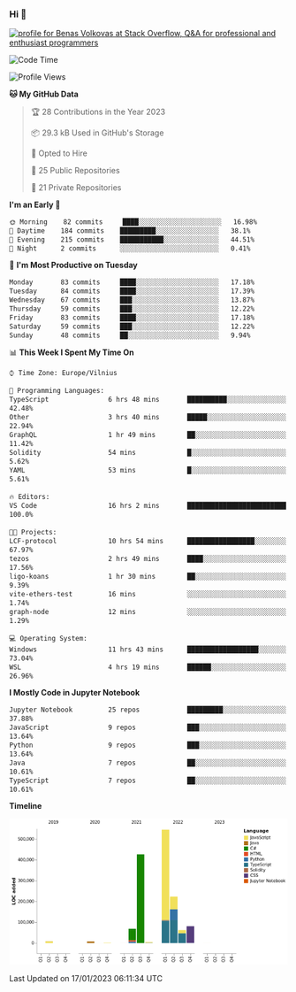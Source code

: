 ### Hi 👋
<a href="https://stackoverflow.com/users/14954249/benas-volkovas"><img src="https://stackoverflow.com/users/flair/14954249.png?theme=dark" width="208" height="58" alt="profile for Benas Volkovas at Stack Overflow, Q&amp;A for professional and enthusiast programmers" title="profile for Benas Volkovas at Stack Overflow, Q&amp;A for professional and enthusiast programmers"></a>

<!--START_SECTION:waka-->
![Code Time](http://img.shields.io/badge/Code%20Time-1%2C212%20hrs%201%20min-blue)

![Profile Views](http://img.shields.io/badge/Profile%20Views-0-blue)

**🐱 My GitHub Data** 

> 🏆 28 Contributions in the Year 2023
 > 
> 📦 29.3 kB Used in GitHub's Storage 
 > 
> 💼 Opted to Hire
 > 
> 📜 25 Public Repositories 
 > 
> 🔑 21 Private Repositories  
 > 
**I'm an Early 🐤** 

```text
🌞 Morning    82 commits     ████░░░░░░░░░░░░░░░░░░░░░   16.98% 
🌆 Daytime    184 commits    █████████░░░░░░░░░░░░░░░░   38.1% 
🌃 Evening    215 commits    ███████████░░░░░░░░░░░░░░   44.51% 
🌙 Night      2 commits      ░░░░░░░░░░░░░░░░░░░░░░░░░   0.41%

```
📅 **I'm Most Productive on Tuesday** 

```text
Monday       83 commits     ████░░░░░░░░░░░░░░░░░░░░░   17.18% 
Tuesday      84 commits     ████░░░░░░░░░░░░░░░░░░░░░   17.39% 
Wednesday    67 commits     ███░░░░░░░░░░░░░░░░░░░░░░   13.87% 
Thursday     59 commits     ███░░░░░░░░░░░░░░░░░░░░░░   12.22% 
Friday       83 commits     ████░░░░░░░░░░░░░░░░░░░░░   17.18% 
Saturday     59 commits     ███░░░░░░░░░░░░░░░░░░░░░░   12.22% 
Sunday       48 commits     ██░░░░░░░░░░░░░░░░░░░░░░░   9.94%

```


📊 **This Week I Spent My Time On** 

```text
⌚︎ Time Zone: Europe/Vilnius

💬 Programming Languages: 
TypeScript               6 hrs 48 mins       ██████████░░░░░░░░░░░░░░░   42.48% 
Other                    3 hrs 40 mins       █████░░░░░░░░░░░░░░░░░░░░   22.94% 
GraphQL                  1 hr 49 mins        ██░░░░░░░░░░░░░░░░░░░░░░░   11.42% 
Solidity                 54 mins             █░░░░░░░░░░░░░░░░░░░░░░░░   5.62% 
YAML                     53 mins             █░░░░░░░░░░░░░░░░░░░░░░░░   5.61%

🔥 Editors: 
VS Code                  16 hrs 2 mins       █████████████████████████   100.0%

🐱‍💻 Projects: 
LCF-protocol             10 hrs 54 mins      █████████████████░░░░░░░░   67.97% 
tezos                    2 hrs 49 mins       ████░░░░░░░░░░░░░░░░░░░░░   17.56% 
ligo-koans               1 hr 30 mins        ██░░░░░░░░░░░░░░░░░░░░░░░   9.39% 
vite-ethers-test         16 mins             ░░░░░░░░░░░░░░░░░░░░░░░░░   1.74% 
graph-node               12 mins             ░░░░░░░░░░░░░░░░░░░░░░░░░   1.29%

💻 Operating System: 
Windows                  11 hrs 43 mins      ██████████████████░░░░░░░   73.04% 
WSL                      4 hrs 19 mins       ██████░░░░░░░░░░░░░░░░░░░   26.96%

```

**I Mostly Code in Jupyter Notebook** 

```text
Jupyter Notebook         25 repos            █████████░░░░░░░░░░░░░░░░   37.88% 
JavaScript               9 repos             ███░░░░░░░░░░░░░░░░░░░░░░   13.64% 
Python                   9 repos             ███░░░░░░░░░░░░░░░░░░░░░░   13.64% 
Java                     7 repos             ██░░░░░░░░░░░░░░░░░░░░░░░   10.61% 
TypeScript               7 repos             ██░░░░░░░░░░░░░░░░░░░░░░░   10.61%

```


**Timeline**

![Chart not found](https://raw.githubusercontent.com/BenasVolkovas/BenasVolkovas/main/charts/bar_graph.png) 


 Last Updated on 17/01/2023 06:11:34 UTC
<!--END_SECTION:waka-->
